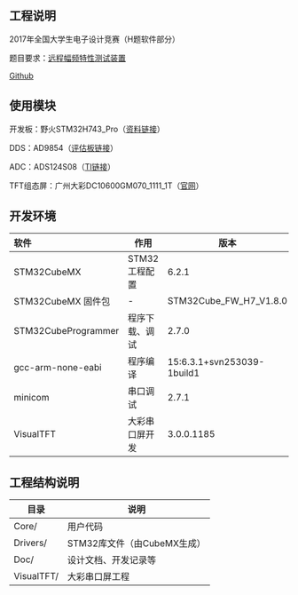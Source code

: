 ## 工程说明

2017年全国大学生电子设计竞赛（H题软件部分）

题目要求：[远程幅频特性测试装置](Doc/远程幅频特性测试装置（H题）.pdf)

[Github](https://github.com/typowritter/biphasic-sweeper)

## 使用模块

开发板：野火STM32H743_Pro（[资料链接](http://doc.embedfire.com/products/link/zh/latest/stm32/ebf_stm32h743_pro/download/stm32h743_pro.html)）

DDS：AD9854（[评估板链接](https://detail.tmall.com/item.htm?id=552781984800)）

ADC：ADS124S08（[TI链接](https://www.ti.com/product/ADS124S08)）

TFT组态屏：广州大彩DC10600GM070_1111_1T（[官网](http://www.gz-dc.com/)）

## 开发环境

| 软件                | 作用           | 版本                       |
| :------------------ | -------------- | -------------------------- |
| STM32CubeMX         | STM32工程配置  | 6.2.1                      |
| STM32CubeMX 固件包  | -              | STM32Cube_FW_H7_V1.8.0     |
| STM32CubeProgrammer | 程序下载、调试 | 2.7.0                      |
| gcc-arm-none-eabi   | 程序编译       | 15:6.3.1+svn253039-1build1 |
| minicom             | 串口调试       | 2.7.1                      |
| VisualTFT           | 大彩串口屏开发 | 3.0.0.1185                 |

## 工程结构说明

| 目录       | 说明                        |
| ---------- | --------------------------- |
| Core/      | 用户代码                    |
| Drivers/   | STM32库文件（由CubeMX生成） |
| Doc/       | 设计文档、开发记录等        |
| VisualTFT/ | 大彩串口屏工程              |

